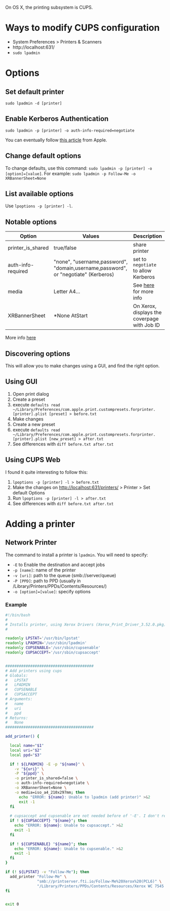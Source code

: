 On OS X, the printing subsystem is CUPS. 

# Ways to modify CUPS configuration

- System Preferences > Printers & Scanners
- http://localhost:631/
- `sudo lpadmin`

# Options 

## Set default printer

`sudo lpadmin -d [printer]`

## Enable Kerberos Authentication

`sudo lpadmin -p [printer] -o auth-info-required=negotiate`

You can eventually follow [this article](https://support.apple.com/en-us/HT202311) from Apple.
## Change default options

To change defaults, use this command: `sudo lpadmin -p [printer] -o [option]=[value]`. For example: `sudo lpadmin -p Follow-Me -o XRBannerSheet=None`

## List available options 

Use `lpoptions -p [printer] -l`.

## Notable options

| Option | Values | Description |
|--------|--------|-------------|
| printer_is_shared | true/false | share printer |
| auth-info-required | "none", "username,password", "domain,username,password", or "negotiate" (Kerberos) | set to `negotiate` to allow Kerberos|
| media | Letter A4…| See [here](http://www.cups.org/documentation.php/doc-2.1/options.html?VERSION=2.1) for more info |
| XRBannerSheet | *None AtStart | On Xerox, displays the coverpage with Job ID |

More info [here](http://www.cups.org/documentation.php/doc-2.1/options.html?VERSION=2.1)

## Discovering options

This will allow you to make changes using a GUI, and find the right option.

## Using GUI
1. Open print dialog
2. Create a preset
3. execute `defaults read ~/Library/Preferences/com.apple.print.custompresets.forprinter.[printer].plist [preset] > before.txt`
4. Make changes
5. Create a new preset
6. execute `defaults read ~/Library/Preferences/com.apple.print.custompresets.forprinter.[printer].plist [new_preset] > after.txt`
7. See differences with `diff before.txt after.txt`

## Using CUPS Web

I found it quite interesting to follow this:

1. `lpoptions -p [printer] -l > before.txt`
2. Make the changes on [http://localhost:631/printers/](http://localhost:631/printers/) > Printer > Set default Options
3. Run `lpoptions -p [printer] -l > after.txt`
4. See differences with `diff before.txt after.txt`


# Adding a printer

## Network Printer
The command to install a printer is `lpadmin`. You will need to specify:
- `-E` to Enable the destination and accept jobs
- `-p [name]`: name of the printer
- `-v [uri]`: path to the queue (smb://server/queue)
- `-P [PPD]`: path to PPD (usually in /Library/Printers/PPDs/Contents/Resources/)
- `-o [option]=[value]`: specify options


### Example

```bash
#!/bin/bash
#
# Installs printer, using Xerox Drivers (Xerox_Print_Driver_3.52.0.pkg)
# 

readonly LPSTAT='/usr/bin/lpstat'
readonly LPADMIN='/usr/sbin/lpadmin'
readonly CUPSENABLE='/usr/sbin/cupsenable'
readonly CUPSACCEPT='/usr/sbin/cupsaccept'


#######################################
# Add printers using cups
# Globals:
#   LPSTAT
#   LPADMIN
#   CUPSENABLE
#   CUPSACCEPT
# Arguments:
#   name
#   uri
#   ppd
# Returns:
#   None
#######################################

add_printer() {

  local name="$1"
  local uri="$2"
  local ppd="$3"

  if ! ${LPADMIN} -E -p "${name}" \
    -v "${uri}" \
    -P "${ppd}" \
    -o printer_is_shared=false \
    -o auth-info-required=negotiate \
    -o XRBannerSheet=None \
    -o media=iso_a4_210x297mm; then
      echo "ERROR: ${name}: Unable to lpadmin (add printer)" >&2
      exit -1
  fi
  
  # cupsaccept and cupsenable are not needed before of '-E'. I don't remember why I included them.
  if ! ${CUPSACCEPT} "${name}"; then
    echo "ERROR: ${name}: Unable to cupsaccept." >&2
    exit -1
  fi

  if ! ${CUPSENABLE} "${name}"; then
    echo "ERROR: ${name}: Unable to cupsenable." >&2
    exit -1
  fi
}

if (! ${LPSTAT} -v "Follow-Me"); then
  add_printer "Follow-Me" \
              "smb://printserver.fti.io/Follow-Me%20Xerox%20(PCL6)" \
              "/Library/Printers/PPDs/Contents/Resources/Xerox WC 7545.gz"
fi


exit 0
```
